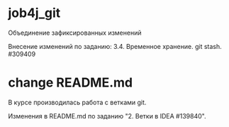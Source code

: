 # job4j_git

Объединение зафиксированных изменений

Внесение изменений по заданию: 3.4. Временное хранение. git stash. #309409


# change README.md

В курсе производилась работа с ветками git.

Изменения в README.md по заданию "2. Ветки в IDEA #139840".